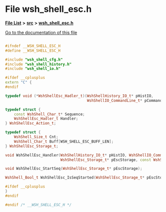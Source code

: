 

# File wsh\_shell\_esc.h

[**File List**](files.md) **>** [**src**](dir_68267d1309a1af8e8297ef4c3efbcdba.md) **>** [**wsh\_shell\_esc.h**](wsh__shell__esc_8h.md)

[Go to the documentation of this file](wsh__shell__esc_8h.md)


```C++

#ifndef __WSH_SHELL_ESC_H
#define __WSH_SHELL_ESC_H

#include "wsh_shell_cfg.h"
#include "wsh_shell_history.h"
#include "wsh_shell_io.h"

#ifdef __cplusplus
extern "C" {
#endif

typedef void (*WshShellEsc_Hadler_t)(WshShellHistory_IO_t* pHistIO,
                                     WshShellIO_CommandLine_t* pCommandLine);

typedef struct {
    const WshShell_Char_t* Sequence; 
    WshShellEsc_Hadler_t Handler;    
} WshShellEsc_Action_t;

typedef struct {
    WshShell_Size_t Cnt;                          
    WshShell_Char_t Buff[WSH_SHELL_ESC_BUFF_LEN]; 
} WshShellEsc_Storage_t;

void WshShellEsc_Handler(WshShellHistory_IO_t* pHistIO, WshShellIO_CommandLine_t* pCommandLine,
                         WshShellEsc_Storage_t* pEscStorage, const WshShell_Char_t symbol);

void WshShellEsc_StartSeq(WshShellEsc_Storage_t* pEscStorage);

WshShell_Bool_t WshShellEsc_IsSeqStarted(WshShellEsc_Storage_t* pEscStorage);

#ifdef __cplusplus
}
#endif

#endif /* __WSH_SHELL_ESC_H */
```


